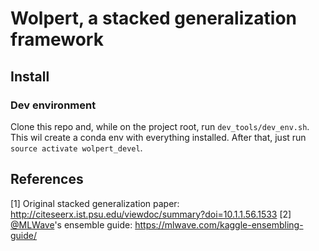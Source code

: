# Wolpert, a stacked generalization framework

## Install


### Dev environment

Clone this repo and, while on the project root, run `dev_tools/dev_env.sh`. This
wil create a conda env with everything installed. After that, just run
`source activate wolpert_devel`.

## References

[1] Original stacked generalization paper: http://citeseerx.ist.psu.edu/viewdoc/summary?doi=10.1.1.56.1533
[2] [@MLWave](https://github.com/MLWave)'s ensemble guide: https://mlwave.com/kaggle-ensembling-guide/
